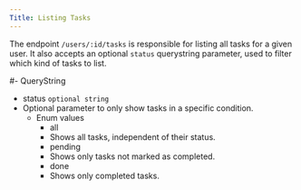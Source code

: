 ```yaml
---
Title: Listing Tasks
---
```


The endpoint `/users/:id/tasks` is responsible for listing all tasks for a given
user. It also accepts an optional `status` querystring parameter, used to filter
which kind of tasks to list.

#- QueryString
- status `optional string`
- Optional parameter to only show tasks in a specific condition.
	- Enum values
		- all
		- Shows all tasks, independent of their status.
		- pending
		- Shows only tasks not marked as completed.
		- done
		- Shows only completed tasks.